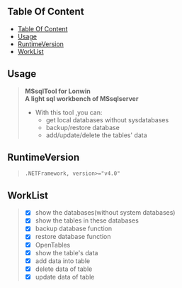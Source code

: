 ## Table Of Content
- [Table Of Content](#table-of-content)
- [Usage](#usage)
- [RuntimeVersion](#runtimeversion)
- [WorkList](#worklist)

## Usage
> **MSsqlTool for Lonwin**  
> **A light sql workbench of MSsqlserver**  
> - With this tool ,you can:  
>   - get local databases without sysdatabases  
>   - backup/restore database  
>   - add/update/delete the tables' data  

## RuntimeVersion
> `.NETFramework, version>="v4.0"`

## WorkList 
> - [X] show the databases(without system databases)
> - [X] show the tables in these databases 
> - [X] backup database function
> - [X] restore database function
> - [X] OpenTables
> - [X] show the table's data
> - [X] add data into table
> - [X] delete data of table 
> - [X] update data of table  





